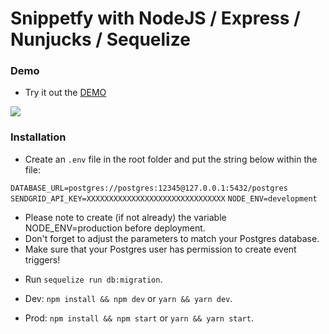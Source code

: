 # Snippetfy with NodeJS / Express / Nunjucks / Sequelize

### Demo

- Try it out the [DEMO](https://snippetfy-app.herokuapp.com/)

![](http://g.recordit.co/ivo1SciqTr.gif)

### Installation

- Create an `.env` file in the root folder and put the string below within the file:

`DATABASE_URL=postgres://postgres:12345@127.0.0.1:5432/postgres`
`SENDGRID_API_KEY=XXXXXXXXXXXXXXXXXXXXXXXXXXXXXXX`
`NODE_ENV=development`

* Please note to create (if not already) the variable NODE_ENV=production before deployment.
* Don't forget to adjust the parameters to match your Postgres database.
* Make sure that your Postgres user has permission to create event triggers!

- Run `sequelize run db:migration`.

- Dev: `npm install && npm dev` or `yarn && yarn dev`.
- Prod: `npm install && npm start` or `yarn && yarn start`.
